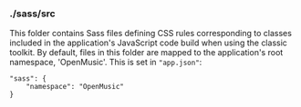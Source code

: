 ### ./sass/src

This folder contains Sass files defining CSS rules corresponding to classes
included in the application's JavaScript code build when using the classic toolkit.
By default, files in this folder are mapped to the application's root namespace, 'OpenMusic'.
This is set in `"app.json"`:

    "sass": {
        "namespace": "OpenMusic"
    }